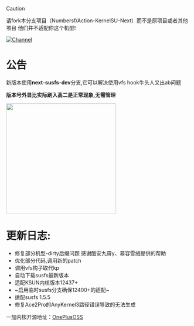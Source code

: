 
> [!CAUTION]
> 
>请fork本分支项目（Numbersf/Action-KernelSU-Next）而不是原项目或者其他项目 他们并不适配你这个机型!
 
[![Channel](https://img.shields.io/badge/Follow-Telegram-blue.svg?logo=telegram)](https://t.me/taichi91) 
 
# 公告
新版本使用**next-susfs-dev**分支,它可以解决使用vfs hook牛头人又出ab问题
 
**版本号外显比实际刷入高二是正常现象,无需管理**
 
<img src="./IMG_20250312_101002.png" alt="" width="300" />
 
# 更新日志:
- 修复部分机型-dirty后缀问题 感谢酷安九霄y、慕容雪绒提供的帮助
- 优化部分代码,调用新的patch
- 调用vfs钩子取代kp
- 自动下载susfs最新版本
- 适配KSUN内核版本12437+
- ~启用临时susfs分支确保12400+的适配~
- 适配susfs 1.5.5
- 修复Ace2Pro的AnyKernel3路径错误导致的无法生成
 
一加内核开源地址：[OnePlusOSS](https://github.com/OnePlusOSS/kernel_manifest)


